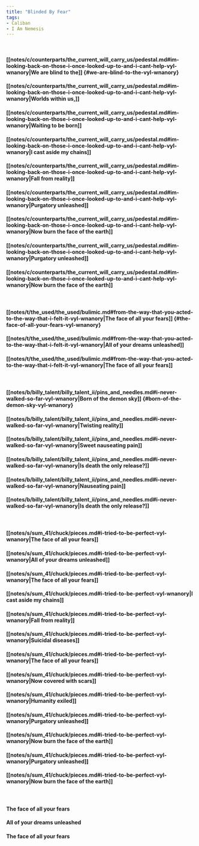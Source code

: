 ```yaml
---
title: "Blinded By Fear"
tags:
- Caliban
- I Am Nemesis
---
```

&nbsp;
#### [[notes/c/counterparts/the_current_will_carry_us/pedestal.md#im-looking-back-on-those-i-once-looked-up-to-and-i-cant-help-vyl-wnanory|We are blind to the]] {#we-are-blind-to-the-vyl-wnanory}
#### [[notes/c/counterparts/the_current_will_carry_us/pedestal.md#im-looking-back-on-those-i-once-looked-up-to-and-i-cant-help-vyl-wnanory|Worlds within us,]]
#### [[notes/c/counterparts/the_current_will_carry_us/pedestal.md#im-looking-back-on-those-i-once-looked-up-to-and-i-cant-help-vyl-wnanory|Waiting to be born]]
#### [[notes/c/counterparts/the_current_will_carry_us/pedestal.md#im-looking-back-on-those-i-once-looked-up-to-and-i-cant-help-vyl-wnanory|I cast aside my chains]]
#### [[notes/c/counterparts/the_current_will_carry_us/pedestal.md#im-looking-back-on-those-i-once-looked-up-to-and-i-cant-help-vyl-wnanory|Fall from reality]]
#### [[notes/c/counterparts/the_current_will_carry_us/pedestal.md#im-looking-back-on-those-i-once-looked-up-to-and-i-cant-help-vyl-wnanory|Purgatory unleashed]]
#### [[notes/c/counterparts/the_current_will_carry_us/pedestal.md#im-looking-back-on-those-i-once-looked-up-to-and-i-cant-help-vyl-wnanory|Now burn the face of the earth]]
#### [[notes/c/counterparts/the_current_will_carry_us/pedestal.md#im-looking-back-on-those-i-once-looked-up-to-and-i-cant-help-vyl-wnanory|Purgatory unleashed]]
#### [[notes/c/counterparts/the_current_will_carry_us/pedestal.md#im-looking-back-on-those-i-once-looked-up-to-and-i-cant-help-vyl-wnanory|Now burn the face of the earth]]
&nbsp;
#### [[notes/t/the_used/the_used/bulimic.md#from-the-way-that-you-acted-to-the-way-that-i-felt-it-vyl-wnanory|The face of all your fears]] {#the-face-of-all-your-fears-vyl-wnanory}
#### [[notes/t/the_used/the_used/bulimic.md#from-the-way-that-you-acted-to-the-way-that-i-felt-it-vyl-wnanory|All of your dreams unleashed]]
#### [[notes/t/the_used/the_used/bulimic.md#from-the-way-that-you-acted-to-the-way-that-i-felt-it-vyl-wnanory|The face of all your fears]]
&nbsp;
#### [[notes/b/billy_talent/billy_talent_ii/pins_and_needles.md#i-never-walked-so-far-vyl-wnanory|Born of the demon sky]] {#born-of-the-demon-sky-vyl-wnanory}
#### [[notes/b/billy_talent/billy_talent_ii/pins_and_needles.md#i-never-walked-so-far-vyl-wnanory|Twisting reality]]
#### [[notes/b/billy_talent/billy_talent_ii/pins_and_needles.md#i-never-walked-so-far-vyl-wnanory|Sweet nauseating pain]]
#### [[notes/b/billy_talent/billy_talent_ii/pins_and_needles.md#i-never-walked-so-far-vyl-wnanory|Is death the only release?]]
#### [[notes/b/billy_talent/billy_talent_ii/pins_and_needles.md#i-never-walked-so-far-vyl-wnanory|Nauseating pain]]
#### [[notes/b/billy_talent/billy_talent_ii/pins_and_needles.md#i-never-walked-so-far-vyl-wnanory|Is death the only release?]]
&nbsp;
#### [[notes/s/sum_41/chuck/pieces.md#i-tried-to-be-perfect-vyl-wnanory|The face of all your fears]]
#### [[notes/s/sum_41/chuck/pieces.md#i-tried-to-be-perfect-vyl-wnanory|All of your dreams unleashed]]
#### [[notes/s/sum_41/chuck/pieces.md#i-tried-to-be-perfect-vyl-wnanory|The face of all your fears]]
#### [[notes/s/sum_41/chuck/pieces.md#i-tried-to-be-perfect-vyl-wnanory|I cast aside my chains]]
#### [[notes/s/sum_41/chuck/pieces.md#i-tried-to-be-perfect-vyl-wnanory|Fall from reality]]
#### [[notes/s/sum_41/chuck/pieces.md#i-tried-to-be-perfect-vyl-wnanory|Suicidal diseases]]
#### [[notes/s/sum_41/chuck/pieces.md#i-tried-to-be-perfect-vyl-wnanory|The face of all your fears]]
#### [[notes/s/sum_41/chuck/pieces.md#i-tried-to-be-perfect-vyl-wnanory|Now covered with scars]]
#### [[notes/s/sum_41/chuck/pieces.md#i-tried-to-be-perfect-vyl-wnanory|Humanity exiled]]
#### [[notes/s/sum_41/chuck/pieces.md#i-tried-to-be-perfect-vyl-wnanory|Purgatory unleashed]]
#### [[notes/s/sum_41/chuck/pieces.md#i-tried-to-be-perfect-vyl-wnanory|Now burn the face of the earth]]
#### [[notes/s/sum_41/chuck/pieces.md#i-tried-to-be-perfect-vyl-wnanory|Purgatory unleashed]]
#### [[notes/s/sum_41/chuck/pieces.md#i-tried-to-be-perfect-vyl-wnanory|Now burn the face of the earth]]
&nbsp;
#### The face of all your fears
#### All of your dreams unleashed
#### The face of all your fears
